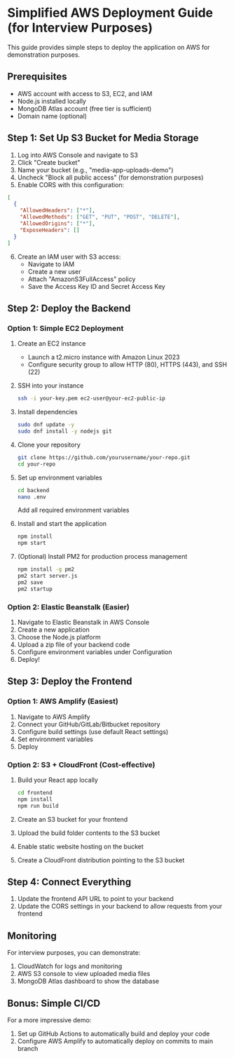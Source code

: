 # Simplified AWS Deployment Guide (for Interview Purposes)

This guide provides simple steps to deploy the application on AWS for demonstration purposes.

## Prerequisites

- AWS account with access to S3, EC2, and IAM
- Node.js installed locally
- MongoDB Atlas account (free tier is sufficient)
- Domain name (optional)

## Step 1: Set Up S3 Bucket for Media Storage

1. Log into AWS Console and navigate to S3
2. Click "Create bucket"
3. Name your bucket (e.g., "media-app-uploads-demo")
4. Uncheck "Block all public access" (for demonstration purposes)
5. Enable CORS with this configuration:

```json
[
  {
    "AllowedHeaders": ["*"],
    "AllowedMethods": ["GET", "PUT", "POST", "DELETE"],
    "AllowedOrigins": ["*"],
    "ExposeHeaders": []
  }
]
```

6. Create an IAM user with S3 access:
   - Navigate to IAM
   - Create a new user
   - Attach "AmazonS3FullAccess" policy
   - Save the Access Key ID and Secret Access Key

## Step 2: Deploy the Backend

### Option 1: Simple EC2 Deployment

1. Create an EC2 instance
   - Launch a t2.micro instance with Amazon Linux 2023
   - Configure security group to allow HTTP (80), HTTPS (443), and SSH (22)

2. SSH into your instance
   ```bash
   ssh -i your-key.pem ec2-user@your-ec2-public-ip
   ```

3. Install dependencies
   ```bash
   sudo dnf update -y
   sudo dnf install -y nodejs git
   ```

4. Clone your repository
   ```bash
   git clone https://github.com/yourusername/your-repo.git
   cd your-repo
   ```

5. Set up environment variables
   ```bash
   cd backend
   nano .env
   ```
   Add all required environment variables

6. Install and start the application
   ```bash
   npm install
   npm start
   ```

7. (Optional) Install PM2 for production process management
   ```bash
   npm install -g pm2
   pm2 start server.js
   pm2 save
   pm2 startup
   ```

### Option 2: Elastic Beanstalk (Easier)

1. Navigate to Elastic Beanstalk in AWS Console
2. Create a new application
3. Choose the Node.js platform
4. Upload a zip file of your backend code
5. Configure environment variables under Configuration
6. Deploy!

## Step 3: Deploy the Frontend

### Option 1: AWS Amplify (Easiest)

1. Navigate to AWS Amplify
2. Connect your GitHub/GitLab/Bitbucket repository
3. Configure build settings (use default React settings)
4. Set environment variables
5. Deploy

### Option 2: S3 + CloudFront (Cost-effective)

1. Build your React app locally
   ```bash
   cd frontend
   npm install
   npm run build
   ```

2. Create an S3 bucket for your frontend
3. Upload the build folder contents to the S3 bucket
4. Enable static website hosting on the bucket
5. Create a CloudFront distribution pointing to the S3 bucket

## Step 4: Connect Everything

1. Update the frontend API URL to point to your backend
2. Update the CORS settings in your backend to allow requests from your frontend

## Monitoring

For interview purposes, you can demonstrate:

1. CloudWatch for logs and monitoring
2. AWS S3 console to view uploaded media files
3. MongoDB Atlas dashboard to show the database

## Bonus: Simple CI/CD

For a more impressive demo:
1. Set up GitHub Actions to automatically build and deploy your code
2. Configure AWS Amplify to automatically deploy on commits to main branch 